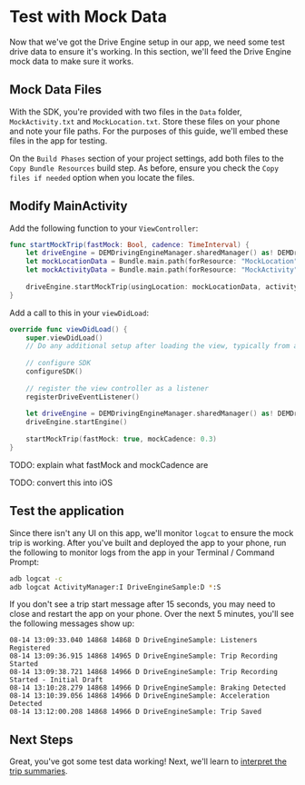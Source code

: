 # Test with Mock Data
Now that we've got the Drive Engine setup in our app, we need some test drive data to ensure it's working. In this section, we'll feed the Drive Engine mock data to make sure it works.

## Mock Data Files
With the SDK, you're provided with two files in the `Data` folder, `MockActivity.txt` and `MockLocation.txt`. Store these files on your phone and note your file paths. For the purposes of this guide, we'll embed these files in the app for testing.

On the `Build Phases` section of your project settings, add both files to the `Copy Bundle Resources` build step. As before, ensure you check the `Copy files if needed` option when you locate the files.

## Modify MainActivity
Add the following function to your `ViewController`:

```swift
func startMockTrip(fastMock: Bool, cadence: TimeInterval) {
    let driveEngine = DEMDrivingEngineManager.sharedManager() as! DEMDrivingEngineManager
    let mockLocationData = Bundle.main.path(forResource: "MockLocation", ofType: "txt")
    let mockActivityData = Bundle.main.path(forResource: "MockActivity", ofType: "txt")
    
    driveEngine.startMockTrip(usingLocation: mockLocationData, activity: mockActivityData, fastMock: fastMock, cadence: cadence)
}
```

Add a call to this in your `viewDidLoad`:

```swift
override func viewDidLoad() {
    super.viewDidLoad()
    // Do any additional setup after loading the view, typically from a nib.
    
    // configure SDK
    configureSDK()
    
    // register the view controller as a listener
    registerDriveEventListener()
    
    let driveEngine = DEMDrivingEngineManager.sharedManager() as! DEMDrivingEngineManager
    driveEngine.startEngine()
    
    startMockTrip(fastMock: true, mockCadence: 0.3)
}
```

TODO: explain what fastMock and mockCadence are

TODO: convert this into iOS
## Test the application
Since there isn't any UI on this app, we'll monitor `logcat` to ensure the mock trip is working. After you've built and deployed the app to your phone, run the following to monitor logs from the app in your Terminal / Command Prompt:

```bash
adb logcat -c
adb logcat ActivityManager:I DriveEngineSample:D *:S
```

If you don't see a trip start message after 15 seconds, you may need to close and restart the app on your phone. Over the next 5 minutes, you'll see the following messages show up:

```
08-14 13:09:33.040 14868 14868 D DriveEngineSample: Listeners Registered
08-14 13:09:36.915 14868 14965 D DriveEngineSample: Trip Recording Started
08-14 13:09:38.721 14868 14966 D DriveEngineSample: Trip Recording Started - Initial Draft
08-14 13:10:28.279 14868 14966 D DriveEngineSample: Braking Detected
08-14 13:10:39.056 14868 14966 D DriveEngineSample: Acceleration Detected
08-14 13:12:00.208 14868 14966 D DriveEngineSample: Trip Saved
```

## Next Steps
Great, you've got some test data working! Next, we'll learn to [interpret the trip summaries](../../reference/interpret-trip-summary.md).